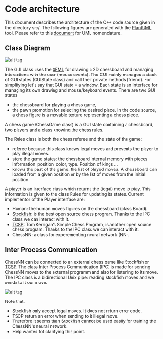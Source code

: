 # Code architecture

This document describes the architecture of the C++ code source given in the directory src/.
The following figures are generated with the [PlantUML](http://plantuml.com/) tool. Please refer to this [document](http://plantuml.com/class-diagram) for UML nomenclature.

## Class Diagram

![alt tag](https://github.com/Lecrapouille/LEchecDeNeuneu/blob/master/doc/UML/class.png)

The GUI class uses the [SFML](https://www.sfml-dev.org/index-fr.php) for drawing a 2D chessboard and managing interactions with the user (mouse events).
The GUI mainly manages a stack of GUI states (GUIState class) and call their private methods (friend). For simplifying let's say that GUI state = a window. Each state is an interface for managing its own drawing and mouse/keyboard events.
There are two GUI states:
* the chessboard for playing a chess game,
* the pawn promotion for selecting the desired piece.
In the code source, a chess figure is a movable texture representing a chess piece.

A chess game (ChessGame class) is a GUI state containing a chessboard, two players and a class knowing the chess rules.

The Rules class is both the chess referee and the state of the game:
* referee because this class knows legal moves and prevents the player to play illegal moves.
* store the game states: the chessboard internal memory with pieces information: position, color, type. Position of kings ...
* knows the past of the game: the list of played moves.
A chessboard can loaded from a given position or by the list of moves from the initial position.

A player is an interface class which returns the (legal) move to play. This information is given to the class Rules for updating its states.
Current implementor of the Player interface are:
* Human: the human moves figures on the chessboard (class Board).
* [Stockfish](https://github.com/mcostalba/Stockfish): is the best open source chess program. Thanks to the IPC class we can interact with it.
* [TCSP](http://www.tckerrigan.com/Chess/TSCP/): Tom Kerrigan’s Simple Chess Program, is another open source chess program. Thanks to the IPC class we can interact with it.
* ChessNN: a class for experementing neural network (NN).

## Inter Process Communication

ChessNN can be connected to an external chess game like [Stockfish](https://github.com/mcostalba/Stockfish) or [TCSP](http://www.tckerrigan.com/Chess/TSCP/).
The class Inter Process Communication (IPC) is made for sending ChessNN moves to the external programm and also for listening to its move.
The IPC class is a bidirectional Unix pipe: reading stockfish moves and we sends to it our move.

![alt tag](https://github.com/Lecrapouille/LEchecDeNeuneu/blob/master/doc/UML/IPC.png)

Note that:
* Stockfish only accept legal moves. It does not return error code.
* TSCP return an error when sending to it illegal move.
* Therefore it seems than Stockfish cannot be used easily for training the ChessNN's neural network.
* Help wanted fot clarifying this point.
